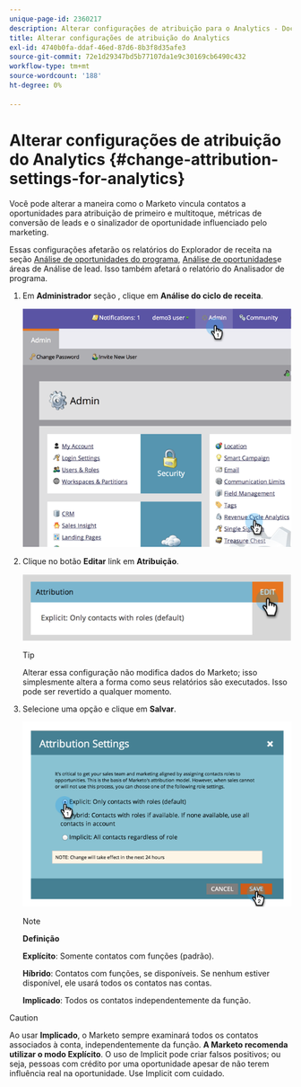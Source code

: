 ```yaml
---
unique-page-id: 2360217
description: Alterar configurações de atribuição para o Analytics - Documentos do Marketo - Documentação do produto
title: Alterar configurações de atribuição do Analytics
exl-id: 4740b0fa-ddaf-46ed-87d6-8b3f8d35afe3
source-git-commit: 72e1d29347bd5b77107da1e9c30169cb6490c432
workflow-type: tm+mt
source-wordcount: '188'
ht-degree: 0%

---
```


# Alterar configurações de atribuição do Analytics {#change-attribution-settings-for-analytics}

Você pode alterar a maneira como o Marketo vincula contatos a oportunidades para atribuição de primeiro e multitoque, métricas de conversão de leads e o sinalizador de oportunidade influenciado pelo marketing.

Essas configurações afetarão os relatórios do Explorador de receita na seção [Análise de oportunidades do programa](/help/marketo/product-docs/reporting/revenue-cycle-analytics/program-analytics/understanding-the-program-opportunity-analysis-area.md), [Análise de oportunidades](/help/marketo/product-docs/reporting/revenue-cycle-analytics/revenue-explorer/understanding-opportunity-analysis-in-revenue-explorer.md)e áreas de Análise de lead. Isso também afetará o relatório do Analisador de programa.

1. Em **Administrador** seção , clique em **Análise do ciclo de receita**.

   ![](assets/image2014-9-24-11-3a55-3a19.png)

1. Clique no botão **Editar** link em **Atribuição**.

   ![](assets/image2014-9-24-11-3a56-3a33.png)

   >[!TIP]
   >
   >Alterar essa configuração não modifica dados do Marketo; isso simplesmente altera a forma como seus relatórios são executados. Isso pode ser revertido a qualquer momento.

1. Selecione uma opção e clique em **Salvar**.

   ![](assets/image2014-9-24-11-3a57-3a39.png)

   >[!NOTE]
   >
   >**Definição**
   >
   >**Explícito**: Somente contatos com funções (padrão).
   >
   >**Híbrido**: Contatos com funções, se disponíveis. Se nenhum estiver disponível, ele usará todos os contatos nas contas.
   >
   >**Implicado**: Todos os contatos independentemente da função.

>[!CAUTION]
>
>Ao usar **Implicado**, o Marketo sempre examinará todos os contatos associados à conta, independentemente da função. **A Marketo recomenda utilizar o modo Explícito**. O uso de Implicit pode criar falsos positivos; ou seja, pessoas com crédito por uma oportunidade apesar de não terem influência real na oportunidade. Use Implicit com cuidado.
